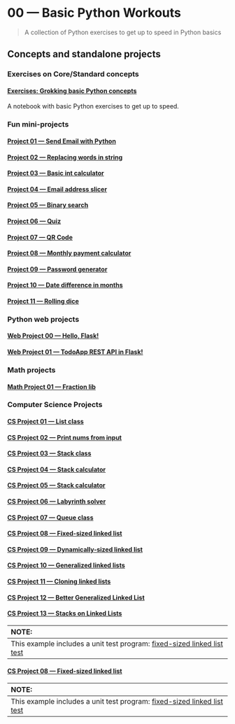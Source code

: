 # 00 &mdash; Basic Python Workouts
> A collection of Python exercises to get up to speed in Python basics

## Concepts and standalone projects

### Exercises on Core/Standard concepts

#### [Exercises: Grokking basic Python concepts](./e01-exercises/01-first-steps-into-python.ipynb)
A notebook with basic Python exercises to get up to speed.

### Fun mini-projects

#### [Project 01 &mdash; Send Email with Python](./e01-exercises/p01_send_email.py)

#### [Project 02 &mdash; Replacing words in string](./e01-exercises/p02_word_replace.py)

#### [Project 03 &mdash; Basic int calculator](./e01-exercises/p03_int_calculator.py)

#### [Project 04 &mdash; Email address slicer](./e01-exercises/p04_email_address_slicer.py)

#### [Project 05 &mdash; Binary search](./e01-exercises/p05_bin_search.py)

#### [Project 06 &mdash; Quiz](./e01-exercises/p06_quiz.py)

#### [Project 07 &mdash; QR Code](./e01-exercises/p07_qrcode.py)

#### [Project 08 &mdash; Monthly payment calculator](./e01-exercises/p07_qrcode.py)

#### [Project 09 &mdash; Password generator](./e01-exercises/p09_password_generator.py)

#### [Project 10 &mdash; Date difference in months](./e01-exercises/p10_date_diff_months.py)

#### [Project 11 &mdash; Rolling dice](./e01-exercises/p11_rolling_dice.py)

### Python web projects

#### [Web Project 00 &mdash; Hello, Flask!](./e01-exercises/w00_flask_hello/README.md)

#### [Web Project 01 &mdash; TodoApp REST API in Flask!](./e01-exercises/w01_flask_todo_rest_api/README.md)

### Math projects

#### [Math Project 01 &mdash; Fraction lib](./e01-exercises/m01_fraction_lib/README.md)


### Computer Science Projects

#### [CS Project 01 &mdash; List class](./e01-exercises/cs01_list.py)

#### [CS Project 02 &mdash; Print nums from input](./e01-exercises/cs02_print_nums.py)

#### [CS Project 03 &mdash; Stack class](./e01-exercises/cs03_stack.py)

#### [CS Project 04 &mdash; Stack calculator](./e01-exercises/cs04_stack_calc.py)

#### [CS Project 05 &mdash; Stack calculator](./e01-exercises/cs05_dec_to_bin.py)

#### [CS Project 06 &mdash; Labyrinth solver](./e01-exercises/cs06_labyrinth_solver.py)

#### [CS Project 07 &mdash; Queue class](./e01-exercises/cs07_queue.py)

#### [CS Project 08 &mdash; Fixed-sized linked list](./e01-exercises/cs08_array_backed_linked_list.py)

#### [CS Project 09 &mdash; Dynamically-sized linked list](./e01-exercises/cs09_heap_backed_linked_list.py)

#### [CS Project 10 &mdash; Generalized linked lists](./e01-exercises/cs10_generalized_linked_list.py)

#### [CS Project 11 &mdash; Cloning linked lists](./e01-exercises/cs11_cloning_linked_lists.py)

#### [CS Project 12 &mdash; Better Generalized Linked List](./e01-exercises/cs12_better_generalized_linked_list.py)

#### [CS Project 13 &mdash; Stacks on Linked Lists](./e01-exercises/cs13_stack_on_linked_list.py)



| NOTE: |
| :---- |
| This example includes a unit test program: [fixed-sized linked list test](./e01-exercises/test_cs08_array_backed_linked_list.py)

#### [CS Project 08 &mdash; Fixed-sized linked list](./e01-exercises/cs09_heap_backed_linked_list.py)

| NOTE: |
| :---- |
| This example includes a unit test program: [fixed-sized linked list test](./e01-exercises/test_cs09_heap_backed_linked_list.py)

